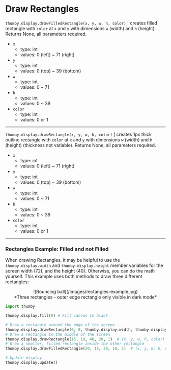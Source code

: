 # Draw Rectangles

`thumby.display.drawFilledRectangle(x, y, w, h, color)` | creates filled rectangle with `color` at `x` and `y` with dimensions `w` (width) and `h` (height). Returns None, all parameters required.

* `x`
    * type: int
    * values: 0 (left) ~ 71 (right)
* `y`
    * type: int
    * values: 0 (top) ~ 39 (bottom)
* `w`
    * type: int
    * values: 0 ~ 71
* `h`
    * type: int
    * values: 0 ~ 39
* `color`
    * type: int
    * values: 0 or 1

---
        
`thumby.display.drawRectangle(x, y, w, h, color)` | creates 1px thick outline rectangle with `color` at `x` and `y` with dimensions `w` (width) and `h` (height) (thickness not variable). Returns None, all parameters required.

* `x`
    * type: int
    * values: 0 (left) ~ 71 (right)
* `y`
    * type: int
    * values: 0 (top) ~ 39 (bottom)
* `w`
    * type: int
    * values: 0 ~ 71
* `h`
    * type: int
    * values: 0 ~ 39
* `color`
    * type: int
    * values: 0 or 1

---

### Rectangles Example: Filled and not Filled

When drawing Rectangles, it may be helpful to use the `thumby.display.width` and `thumby.display.height` member variables for the screen width (72), and the height (40). Otherwise, you can do the math yourself. This example uses both methods to draw three different rectangles:

<center>
![Bouncing ball](/images/rectangles-example.jpg)
</center>
<center>
*Three rectangles - outer edge rectangle only visible in dark mode*
</center>

```py
import thumby

thumby.display.fill(0) # Fill canvas to black

# Draw a rectangle around the edge of the screen
thumby.display.drawRectangle(0, 0, thumby.display.width, thumby.display.height, 1)  # (x, y, w, h, color)
# Draw a rectangle in the middle of the screen
thumby.display.drawRectangle(15, 10, 40, 20, 1)  # (x, y, w, h, color)
# Draw a smaller, filled rectangle inside the other rectangle
thumby.display.drawFilledRectangle(20, 15, 30, 10, 1)  # (x, y, w, h, color)

# Update display
thumby.display.update()
```